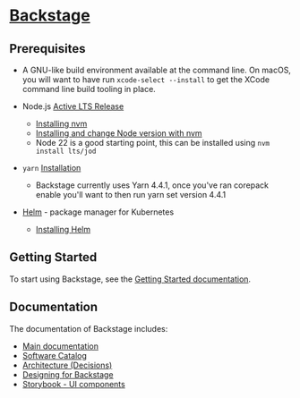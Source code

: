 # [Backstage](https://backstage.io)

## Prerequisites

- A GNU-like build environment available at the command line. On macOS, you will want to have run `xcode-select --install` to get the XCode command line build tooling in place.

- Node.js [Active LTS Release](https://backstage.io/docs/overview/versioning-policy/#nodejs-releases)
    - [Installing nvm](https://github.com/nvm-sh/nvm?tab=readme-ov-file#installing-and-updating)
    - [Installing and change Node version with nvm](https://nodejs.org/en/download/package-manager/#nvm)
    - Node 22 is a good starting point, this can be installed using `nvm install lts/jod`

- `yarn` [Installation](https://yarnpkg.com/getting-started/install)
    - Backstage currently uses Yarn 4.4.1, once you've ran corepack enable you'll want to then run yarn set version 4.4.1

- [Helm](https://helm.sh) - package manager for Kubernetes
    - [Installing Helm](https://helm.sh/docs/intro/install/#through-package-managers) 


## Getting Started

To start using Backstage, see the [Getting Started documentation](https://backstage.io/docs/getting-started).

## Documentation

The documentation of Backstage includes:

- [Main documentation](https://backstage.io/docs)
- [Software Catalog](https://backstage.io/docs/features/software-catalog/)
- [Architecture (Decisions)](https://backstage.io/docs/overview/architecture-overview)
- [Designing for Backstage](https://backstage.io/docs/dls/design)
- [Storybook - UI components](https://backstage.io/storybook)
